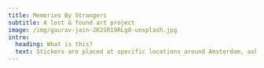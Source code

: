 ```yaml
---
title: Memories By Strangers
subtitle: A lost & found art project
image: /img/gaurav-jain-2K2SR19RLg8-unsplash.jpg
intro:
  heading: What is this?
  text: Stickers are placed at specific locations around Amsterdam, asking for photos taken of these locations. These are the responses.
---
```

